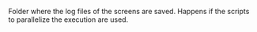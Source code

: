 
Folder where the log files of the screens are saved.
Happens if the scripts to parallelize the execution are used.
